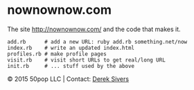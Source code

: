# nownownow.com

The site <http://nownownow.com/> and the code that makes it.

```
add.rb      # add a new URL: ruby add.rb something.net/now
index.rb    # write an updated index.html
profiles.rb # make profile pages
visit.rb    # visit short URLs to get real/long URL
init.rb     # ... stuff used by the above
```

© 2015 50pop LLC | Contact: [Derek Sivers](http://sivers.org/)


